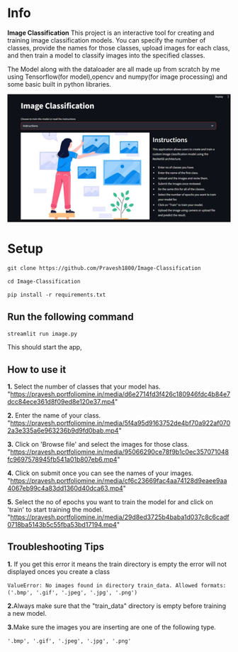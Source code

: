 # Info
<B>Image Classification</B> This project is an interactive tool for creating and training image classification models. You can specify the number of classes, provide the names for those classes, upload images for each class, and then train a model to classify images into the specified classes.


The Model along with the dataloader are all made up from scratch by me using Tensorflow(for model),opencv and numpy(for image processing) and some basic built in python libraries.


![](image_classification/readme.png)

##

# Setup  
```
git clone https://github.com/Pravesh1800/Image-Classification
``` 
```
cd Image-Classification
```
```
pip install -r requirements.txt
```

## Run the following command
```
streamlit run image.py
```
This should start the app,

## How to use it

<b>1.</b> Select the number of classes that your model has.
"https://pravesh.portfoliomine.in/media/d6e2714fd3f426c180946fdc4b84e7dcc84ece361d8f09ed8e120e37.mp4"

<b>2.</b> Enter the name of your class.
"https://pravesh.portfoliomine.in/media/5f4a95d9163752de4bf70a922af0702a3e335a6e963236b9d9fd0bab.mp4"

<b>3.</b> Click on 'Browse file' and select the images for those class.
"https://pravesh.portfoliomine.in/media/95066290ce78f9b1c0ec357071048fc9697578945fb541a01b807eb6.mp4"

<b>4.</b> Click on submit once you can see the names of your images.
"https://pravesh.portfoliomine.in/media/cf6c23669fac4aa74128d9eaee9aa4067eb99c4a83dd1360d40dca63.mp4"

<b>5.</b> Select the no of epochs you want to train the model for and click on 'train' to start training the model.
"https://pravesh.portfoliomine.in/media/29d8ed3725b4baba1d037c8c6cadf0718ba5143b5c55fba53bd17194.mp4"

## Troubleshooting Tips

<b>1.</b> If you get this error it means the train directory is empty the error will not displayed onces you create a class
```
ValueError: No images found in directory train_data. Allowed formats: ('.bmp', '.gif', '.jpeg', '.jpg', '.png')
```

<b>2.</b>Always make sure that the "train_data" directory is empty before training a new model.

<b>3.</b>Make sure the images you are inserting are one of the following type.
```
'.bmp', '.gif', '.jpeg', '.jpg', '.png'
``` 

